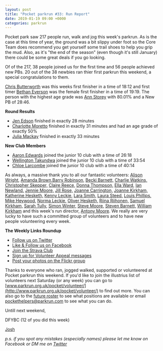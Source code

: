 ```yaml
---
layout: post
title: "Pocket parkrun #33: Run Report"
date: 2019-01-19 09:00 +0000
categories: parkrun
---
```


Pocket park saw 217 people run, walk and jog this week's parkrun. As is the case at this time of year, the ground was a bit slippy under foot so the Core Team does recommend you get yourself some trail shoes to help you grip the mud. Also, as it's "the end of the season" (even though it's still January) there could be some great deals if you go looking.

Of of the 217, 38 people joined us for the first time and 56 people achieved new PBs. 20 out of the 38 newbies ran thier first parkrun this weekend, a special congratulations to them.

[Chris Butterworth](http://www.parkrun.org.uk/pocket/results/latestresults/athletehistory?athleteNumber=287219) was this weeks first finisher in a time of 18:12 and first timer [Bethan Everson](http://www.parkrun.org.uk/pocket/results/latestresults/athletehistory?athleteNumber=2241243) was the female first finisher in a time of 19:19. The person with the highest age grade was [Ann Storey](http://www.parkrun.org.uk/pocket/results/latestresults/athletehistory?athleteNumber=3408341) with 80.01% and a New PB of 28:46.

**Round Results**

*   [Jen Edson](http://www.parkrun.org.uk/pocket/results/latestresults/athletehistory?athleteNumber=5005189) finished in exactly 28 minutes
*   [Charlotte Moretto](http://www.parkrun.org.uk/pocket/results/latestresults/athletehistory?athleteNumber=5362957) finished in exactly 31 minutes and had an age grade of exactly 50%
*   [Julia Mackay](http://www.parkrun.org.uk/pocket/results/latestresults/athletehistory?athleteNumber=154645) finished in exactly 33 minutes

**New Club Members**

*   [Aaron Edwards](http://www.parkrun.org.uk/pocket/results/latestresults/athletehistory?athleteNumber=5124539) joined the junior 10 club with a time of 26:18
*   [Wellington Takundwa](http://www.parkrun.org.uk/pocket/results/latestresults/athletehistory?athleteNumber=947074) joined the junior 10 club with a time of 33:54
*   [Chloe Larcombe](http://www.parkrun.org.uk/pocket/results/latestresults/athletehistory?athleteNumber=3113123) joined the junior 10 club with a time of 40:14

As always, a massive thank you to all our fantastic volunteers: [Alison Wright](http://www.parkrun.org.uk/results/athleteresultshistory/?athleteNumber=4634189), [Amanda Brown,](http://www.parkrun.org.uk/results/athleteresultshistory/?athleteNumber=368598)[Barry Robinson,](http://www.parkrun.org.uk/results/athleteresultshistory/?athleteNumber=2450973) [Becki Barnett,](http://www.parkrun.org.uk/results/athleteresultshistory/?athleteNumber=4161773) [Charlie Watkins,](http://www.parkrun.org.uk/results/athleteresultshistory/?athleteNumber=4847891) [Christopher Skepper,](http://www.parkrun.org.uk/results/athleteresultshistory/?athleteNumber=3655506) [Claire Reece,](http://www.parkrun.org.uk/results/athleteresultshistory/?athleteNumber=4701687) [Donna Thompson,](http://www.parkrun.org.uk/results/athleteresultshistory/?athleteNumber=1279169) [Ella Ward,](http://www.parkrun.org.uk/results/athleteresultshistory/?athleteNumber=167833) [Ian Newland,](http://www.parkrun.org.uk/results/athleteresultshistory/?athleteNumber=1351941) [Jennie Moore,](http://www.parkrun.org.uk/results/athleteresultshistory/?athleteNumber=2779626) [Jill Rose,](http://www.parkrun.org.uk/results/athleteresultshistory/?athleteNumber=1649247) [Joanne Carrington,](http://www.parkrun.org.uk/results/athleteresultshistory/?athleteNumber=181580) [Joanne Kirkham,](http://www.parkrun.org.uk/results/athleteresultshistory/?athleteNumber=4936439) [Katherine Hesketh,](http://www.parkrun.org.uk/results/athleteresultshistory/?athleteNumber=3623534) [Kenny Leckie,](http://www.parkrun.org.uk/results/athleteresultshistory/?athleteNumber=4073128) [Lara Smith,](http://www.parkrun.org.uk/results/athleteresultshistory/?athleteNumber=5160835) [Laura Steed,](http://www.parkrun.org.uk/results/athleteresultshistory/?athleteNumber=653409) [Louis Phillips,](http://www.parkrun.org.uk/results/athleteresultshistory/?athleteNumber=1887851) [Mike Heywood,](http://www.parkrun.org.uk/results/athleteresultshistory/?athleteNumber=4111276) [Norma Leckie,](http://www.parkrun.org.uk/results/athleteresultshistory/?athleteNumber=85968) [Oliver Hesketh,](http://www.parkrun.org.uk/results/athleteresultshistory/?athleteNumber=5350169) [Riina Riihonen,](http://www.parkrun.org.uk/results/athleteresultshistory/?athleteNumber=5352288) [Samuel Kirkham,](http://www.parkrun.org.uk/results/athleteresultshistory/?athleteNumber=4957874) [Sarah Tully,](http://www.parkrun.org.uk/results/athleteresultshistory/?athleteNumber=4909207) [Simon Winter,](http://www.parkrun.org.uk/results/athleteresultshistory/?athleteNumber=628408) [Steve Moore,](http://www.parkrun.org.uk/results/athleteresultshistory/?athleteNumber=1771782) [Steven Barnett,](http://www.parkrun.org.uk/results/athleteresultshistory/?athleteNumber=4179392) [William Kirkham](http://www.parkrun.org.uk/results/athleteresultshistory/?athleteNumber=4936459) and this week's run director, [Antony Moore](http://www.parkrun.org.uk/results/athleteresultshistory/?athleteNumber=2865977). We really are very lucky to have such a committed group of volunteers and to have new people volunteering every week.

**The Weekly Links Roundup**

*   [Follow us on Twitter](https://twitter.com/pocketparkrun)
*   [Like & Follow us on Facebook](https://www.facebook.com/pocketparkrun/)
*   [Join the Strava Club](https://www.strava.com/clubs/pocketparkrun)
*   [Sign up for Volunteer Appeal messages](https://www.parkrun.com/runner/opt-ins/?Country=UK)
*   [Post your photos on the Flickr group](https://www.flickr.com/groups/pocket-parkrun/)

Thanks to everyone who ran, jogged walked, supported or volunteered at Pocket parkrun this weekend. If you'd like to join the illustrius list of volunteers next Saturday (or any week) you can go to [www.parkrun.org.uk/pocket/volunteer/](http://www.parkrun.org.uk/pocket/volunteer/) to find out more. You can also go to the [future roster](http://www.parkrun.org.uk/pocket/futureroster/) to see what positions are available or email [pockethelpers@parkrun.com](mailto:pockethelpers@parkrun.com) to see what you can do.

Untill next weekend,

DFYBC (12 of you did this week)

[Josh](http://www.parkrun.org.uk/results/athleteresultshistory/?athleteNumber=4196740)

_p.s. if you spot any mistakes (especially names) please let me know on Facebook or DM me on [Twitter](https://twitter.com/_Josh_justJosh)_
